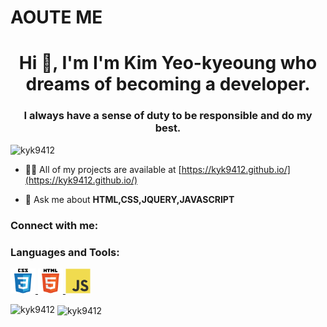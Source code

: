 # AOUTE ME
<h1 align="center">Hi 👋, I'm I'm Kim Yeo-kyeoung who dreams of becoming a developer.</h1>
<h3 align="center">I always have a sense of duty to be responsible and do my best.</h3>

<p align="left"> <img src="https://komarev.com/ghpvc/?username=kyk9412&label=Profile%20views&color=0e75b6&style=flat" alt="kyk9412" /> </p>

- 👨‍💻 All of my projects are available at [https://kyk9412.github.io/](https://kyk9412.github.io/)

- 💬 Ask me about **HTML,CSS,JQUERY,JAVASCRIPT**

<h3 align="left">Connect with me:</h3>
<p align="left">
</p>

<h3 align="left">Languages and Tools:</h3>
<p align="left"> <a href="https://www.w3schools.com/css/" target="_blank" rel="noreferrer"> <img src="https://raw.githubusercontent.com/devicons/devicon/master/icons/css3/css3-original-wordmark.svg" alt="css3" width="40" height="40"/> </a> <a href="https://www.w3.org/html/" target="_blank" rel="noreferrer"> <img src="https://raw.githubusercontent.com/devicons/devicon/master/icons/html5/html5-original-wordmark.svg" alt="html5" width="40" height="40"/> </a> <a href="https://developer.mozilla.org/en-US/docs/Web/JavaScript" target="_blank" rel="noreferrer"> <img src="https://raw.githubusercontent.com/devicons/devicon/master/icons/javascript/javascript-original.svg" alt="javascript" width="40" height="40"/> </a> </p>

<p><img align="left" src="https://github-readme-stats.vercel.app/api/top-langs?username=kyk9412&show_icons=true&locale=en&layout=compact" alt="kyk9412" /></p>

<p>&nbsp;<img align="center" src="https://github-readme-stats.vercel.app/api?username=kyk9412&show_icons=true&locale=en" alt="kyk9412" /></p>


